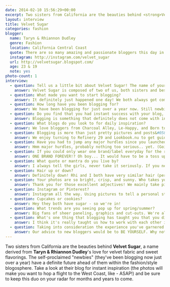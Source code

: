 ```yaml
---
date: 2014-02-10 15:56:29+00:00
excerpt: Two sisters from California are the beauties behind <strong>Velvet Sugar</strong>, a name derived from <strong>Taryn &amp; Rhiannon Dudley</strong>'s love for velvet fabric and sweet flavorings.
layout: interview
title: Velvet Sugar
categories: fashion
blogger:
  name: Taryn & Rhiannon Dudley
  genre: Fashion
  location: California Central Coast
  quote: There are so many amazing and passionate bloggers this day in age - to stand out of the crowd you really need to take that extra step.
  instagram: http://instagram.com/velvet_sugar
  url: http://velvetsugar.blogspot.com/
  age: 23 & 19
  note: yes
photo-count: 1
interview:
  - question: Tell us a little bit about Velvet Sugar! The name of your blog is so... yummy. How’d you come up with it?
    answer: Velvet Sugar is composed of two of us, both sisters and best friends since the day we were born! When coming up with our name, we wanted something that described both sides of our style and attitude. Velvet, being one of our favorite materials, is soft yet edgy and sugar just gives everything some sweet flava. You could call our style &#8220;sweet with an edge&#8221;.
  - question: What made you want to start blogging?
    answer: It definitely just happened one day! We both always got complimented on our personal style so we wanted a way to express our unique identity and fashion statements to our fans. We are also HUGE music lovers. Our blog not only lets us share our fashion favorites but also the radical tunes we listen to on a daily basis.
  - question: How long have you been blogging for?
    answer: We have been blogging for just over a year now. Still newbies but everyone has to start somewhere right!?
  - question: Do you find that you had instant success with your blog, or did it take a little bit of time to build? How do you keep your following loyal?
    answer: Blogging is something that definitely does not come with instant success. There are so many amazing and passionate bloggers this day in age - to stand out of the crowd you really need to take that extra step. We are still trying to get our foot in the door, but Instagram has a lot to do with our incline in success. We keep our following loyal by just being ourselves and hoping others enjoy our quirky lifestyle.
  - question: What blogs do you look to for daily inspiration?
    answer: We love bloggers from Charcoal Alley, Le-Happy, and Born to Bother You... just to name a few. These lovely ladies have the edgy yet simple and &#8220;true to yourself&#8221; style that we adore.
  - question: Blogging is more than just pretty pictures and posts&#058; it’s upkeep, branding, etc. Are there any websites or online resources that you turn to for guidance with respect to blogging and maintaining your blog?
    answer: We enjoy turning to Refinery 29 and Lookbook.nu to get guidance and but we mainly just use our creativity and our gut when it comes to new directions.
  - question: Have you had to jump any major hurdles since you launched Velvet Sugar? If so, what did you learn from it?
    answer: Hmm major hurdles, probably nothing too serious.. yet. (Going to knock on wood now! haha). So far we are just going with the flow and seeing where it takes us.
  - question: If you could only wear one brand/label everyday for the rest of your life, who would it be?
    answer: ONE BRAND FOREVER!? Oh boy... It would have to be a toss up between UNIF and Sugarhigh Lovestoned. Can we have both please? :)
  - question: What quote or mantra do you live by?
    answer: I always tell the girls, never take it seriously. If you never take it seriously you never get hurt. If you never get hurt you always have fun, and if you ever get lonely, just go to the record store and visit your friends. –Penny Lane (Almost Famous). Best movie ever.
  - question: Hair up or down?
    answer: Definitely down! Rhi and I both have very similar hair (perks of the same gene pool) and we love to just let it run wild and free.
  - question: Your photos are so bright, crisp, and sunny. Who takes your photos for you, and what kind of camera do you use?
    answer: Thank you for those excellent adjectives! We mainly take pictures for each other, which can be a struggle since we don’t live in the same town. But we both love photography as well so it’s a treat to be on either side of the lens. We use a Cannon Rebel T3i.
  - question: Instagram or Pinterest?
    answer: Instagram all the way. Using pictures to tell a personal story is what we’re all about. Plus we owe so much tribute to that little social media master. It is a major reason for our growing success.
  - question: Cupcakes or cookies?
    answer: Hey they both have sugar - so we're in!
  - question: What trends are you seeing pop up for spring/summer?
    answer: Big fans of sheer paneling, graphics and cut-outs. We're also looking forward to seeing wide-leg pants make a comeback, they're so fun and saucy.
  - question: What's one thing that blogging has taught you that you did not expect to learn?
    answer: I think it's really taught us how to work with each other in a less sisterly and more professional manor. Our dream has always been to start an online boutique together (which is already in the making so look out!)
  - question: Taking into consideration the experience you've garnered over the past few years, what's one piece of essential advice you’d give to an aspiring blogger?
    answer: Our advice to new bloggers would be to BE YOURSELF. Why not have fun with what you love and if people like what you do, bam... personal success.
---
```


Two sisters from California are the beauties behind **Velvet Sugar**, a name derived from **Taryn & Rhiannon Dudley**'s love for velvet fabric and sweet flavorings. The self-proclaimed "newbies" (they've been blogging now just over a year) have a definite future ahead of them within the fashion/style blogosphere. Take a look at their blog for instant inspiration (the photos will make you want to hop a flight to the West Coast, like - ASAP!) and be sure to keep this duo on your radar for months and years to come.